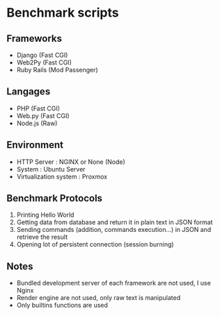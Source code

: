 # Benchmark scripts

## Frameworks

* Django (Fast CGI)
* Web2Py (Fast CGI)
* Ruby Rails (Mod Passenger)

## Langages

* PHP (Fast CGI)
* Web.py (Fast CGI)
* Node.js (Raw)

## Environment

* HTTP Server : NGINX or None (Node)
* System : Ubuntu Server
* Virtualization system : Proxmox

## Benchmark Protocols

1. Printing Hello World
2. Getting data from database and return it in plain text in JSON format
3. Sending commands (addition, commands execution...) in JSON and retrieve the result
4. Opening lot of persistent connection (session burning)

## Notes

* Bundled development server of each framework are not used, I use Nginx
* Render engine are not used, only raw text is manipulated
* Only builtins functions are used

